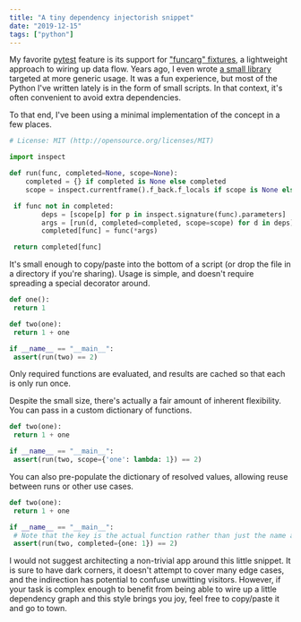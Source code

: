 ```yaml
---
title: "A tiny dependency injectorish snippet"
date: "2019-12-15"
tags: ["python"]
---
```


My favorite [pytest](https://docs.pytest.org/) feature is its support for ["funcarg" fixtures](https://docs.pytest.org/en/latest/fixture.html#fixtures-as-function-arguments), a lightweight approach to wiring up data flow. Years ago, I even wrote [a small library](https://github.com/tgecho/pipedream) targeted at more generic usage. It was a fun experience, but most of the Python I've written lately is in the form of small scripts. In that context, it's often convenient to avoid extra dependencies.

To that end, I've been using a minimal implementation of the concept in a few places.

<!-- more -->

```py
# License: MIT (http://opensource.org/licenses/MIT)

import inspect

def run(func, completed=None, scope=None):
    completed = {} if completed is None else completed
    scope = inspect.currentframe().f_back.f_locals if scope is None else scope

 if func not in completed:
        deps = [scope[p] for p in inspect.signature(func).parameters]
        args = [run(d, completed=completed, scope=scope) for d in deps]
        completed[func] = func(*args)

 return completed[func]
```

It's small enough to copy/paste into the bottom of a script (or drop the file in a directory if you're sharing). Usage is simple, and doesn't require spreading a special decorator around.

```py
def one():
 return 1

def two(one):
 return 1 + one

if __name__ == "__main__":
 assert(run(two) == 2)
```

Only required functions are evaluated, and results are cached so that each is only run once.

Despite the small size, there's actually a fair amount of inherent flexibility. You can pass in a custom dictionary of functions.

```py
def two(one):
 return 1 + one

if __name__ == "__main__":
 assert(run(two, scope={'one': lambda: 1}) == 2)
```

You can also pre-populate the dictionary of resolved values, allowing reuse between runs or other use cases.

```py
def two(one):
 return 1 + one

if __name__ == "__main__":
 # Note that the key is the actual function rather than just the name as a string
 assert(run(two, completed={one: 1}) == 2)
```

I would not suggest architecting a non-trivial app around this little snippet. It is sure to have dark corners, it doesn't attempt to cover many edge cases, and the indirection has potential to confuse unwitting visitors. However, if your task is complex enough to benefit from being able to wire up a little dependency graph and this style brings you joy, feel free to copy/paste it and go to town.

